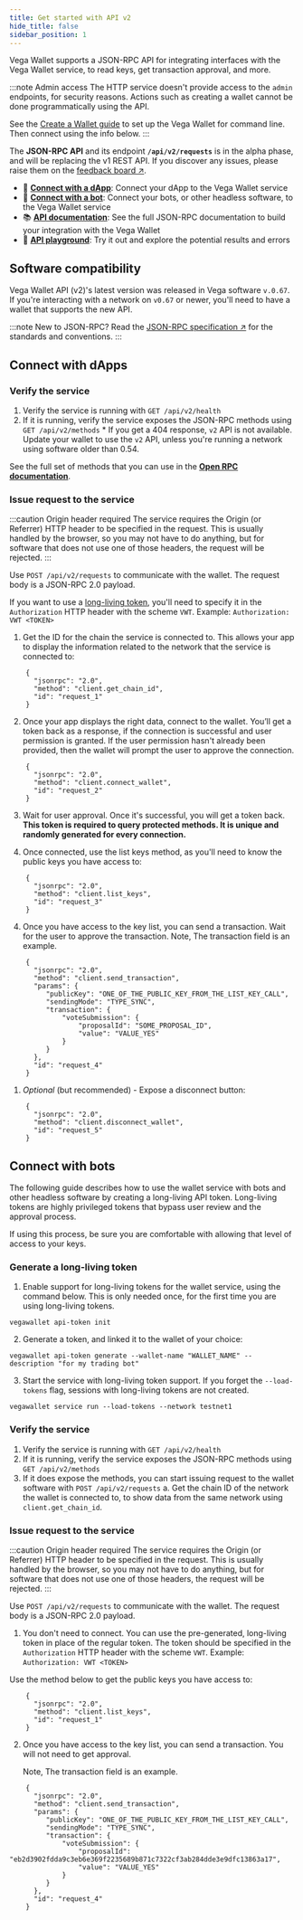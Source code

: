 ```yaml
---
title: Get started with API v2
hide_title: false
sidebar_position: 1 
---
```

Vega Wallet supports a JSON-RPC API for integrating interfaces with the Vega Wallet service, to read keys, get transaction approval, and more.

:::note Admin access
The HTTP service doesn't provide access to the `admin` endpoints, for security reasons. Actions such as creating a wallet cannot be done programmatically using the API.

See the [Create a Wallet guide](../../../tools/vega-wallet/cli-wallet/latest/create-wallet.md) to set up the Vega Wallet for command line. Then connect using the info below.
:::

The **JSON-RPC API** and its endpoint **`/api/v2/requests`** is in the alpha phase, and will be replacing the v1 REST API. If you discover any issues, please raise them on the [feedback board ↗](https://github.com/vegaprotocol/feedback/discussions).

* 🧩 **[Connect with a dApp](#connect-with-dapps)**: Connect your dApp to the Vega Wallet service
* 🤖 **[Connect with a bot](#connect-with-bots)**: Connect your bots, or other headless software, to the Vega Wallet service
* 📚 **[API documentation](./openrpc)**: See the full JSON-RPC documentation to build your integration with the Vega Wallet
* 🛝 **[API playground](./openrpc-api-playground)**: Try it out and explore the potential results and errors

## Software compatibility
Vega Wallet API (v2)'s latest version was released in Vega software `v.0.67`. If you're interacting with a network on `v0.67` or newer, you'll need to have a wallet that supports the new API.

:::note New to JSON-RPC?
Read the [JSON-RPC specification ↗](https://www.jsonrpc.org/specification) for the standards and conventions.
:::

## Connect with dApps

### Verify the service
1. Verify the service is running with `GET /api/v2/health`
2. If it is running, verify the service exposes the JSON-RPC methods using `GET /api/v2/methods`
       * If you get a 404 response, `v2` API is not available. Update your wallet to use the `v2` API, unless you're running a network using software older than 0.54.

See the full set of methods that you can use in the **[Open RPC documentation](./openrpc)**.

### Issue request to the service

:::caution Origin header required 
The service requires the Origin (or Referrer) HTTP header to be specified in the request. This is usually handled by the browser, so you may not have to do anything, but for software that does not use one of those headers, the request will be rejected.
:::

Use `POST /api/v2/requests` to communicate with the wallet. The request body is a JSON-RPC 2.0 payload. 

If you want to use a [long-living token](#generate-a-long-living-token), you'll need to specify it in the `Authorization` HTTP header with the scheme `VWT`. Example: `Authorization: VWT <TOKEN>`

1. Get the ID for the chain the service is connected to. This allows your app to display the information related to the network that the service is connected to:

```
    {
      "jsonrpc": "2.0",
      "method": "client.get_chain_id",
      "id": "request_1"
    }
```

2. Once your app displays the right data, connect to the wallet. You’ll get a token back as a response, if the connection is successful and user permission is granted. If the user permission hasn't already been provided, then the wallet will prompt the user to approve the connection.

```
    {
      "jsonrpc": "2.0",
      "method": "client.connect_wallet",
      "id": "request_2"
    }
```

3. Wait for user approval. Once it's successful, you will get a token back. **This token is required to query protected methods. It is unique and randomly generated for every connection.**

4. Once connected, use the list keys method, as you'll need to know the public keys you have access to:

```
    {
      "jsonrpc": "2.0",
      "method": "client.list_keys",
      "id": "request_3"
    }
```

4. Once you have access to the key list, you can send a transaction. Wait for the user to approve the transaction. Note, The transaction field is an example.

```
    {
      "jsonrpc": "2.0",
      "method": "client.send_transaction",
      "params": {
         "publicKey": "ONE_OF_THE_PUBLIC_KEY_FROM_THE_LIST_KEY_CALL",
         "sendingMode": "TYPE_SYNC",
         "transaction": {
             "voteSubmission": {
                 "proposalId": "SOME_PROPOSAL_ID",
                 "value": "VALUE_YES"
             }
         }
      },
      "id": "request_4"
    }
```

1. *Optional* (but recommended) - Expose a disconnect button:

```
    {
      "jsonrpc": "2.0",
      "method": "client.disconnect_wallet",
      "id": "request_5"
    }
```

## Connect with bots
The following guide describes how to use the wallet service with bots and other headless software by creating a long-living API token. Long-living tokens are highly privileged tokens that bypass user review and the approval process. 

If using this process, be sure you are comfortable with allowing that level of access to your keys.

### Generate a long-living token

1. Enable support for long-living tokens for the wallet service, using the command below. This is only needed once, for the first time you are using long-living tokens.

```
vegawallet api-token init
```

2. Generate a token, and linked it to the wallet of your choice:

```
vegawallet api-token generate --wallet-name "WALLET_NAME" --description "for my trading bot"
```

3. Start the service with long-living token support. If you forget the `--load-tokens` flag, sessions with long-living tokens are not created.

```
vegawallet service run --load-tokens --network testnet1
```
   
### Verify the service
1. Verify the service is running with `GET /api/v2/health`
2. If it is running, verify the service exposes the JSON-RPC methods using `GET /api/v2/methods`
3. If it does expose the methods, you can start issuing request to the wallet software with `POST /api/v2/requests`
   a. Get the chain ID of the network the wallet is connected to, to show data from the same network using `client.get_chain_id`.

### Issue request to the service

:::caution Origin header required 
The service requires the Origin (or Referrer) HTTP header to be specified in the request. This is usually handled by the browser, so you may not have to do anything, but for software that does not use one of those headers, the request will be rejected.
:::

Use `POST /api/v2/requests` to communicate with the wallet. The request body is a JSON-RPC 2.0 payload.

1. You don't need to connect. You can use the pre-generated, long-living token in place of the regular token. The token should be specified in the `Authorization` HTTP header with the scheme `VWT`. Example: `Authorization: VWT <TOKEN>`

Use the method below to get the public keys you have access to:

```
    {
      "jsonrpc": "2.0",
      "method": "client.list_keys",
      "id": "request_1"
    }
```

2. Once you have access to the key list, you can send a transaction. You will not need to get approval.

   Note, The transaction field is an example.

```
    {
      "jsonrpc": "2.0",
      "method": "client.send_transaction",
      "params": {
         "publicKey": "ONE_OF_THE_PUBLIC_KEY_FROM_THE_LIST_KEY_CALL",
         "sendingMode": "TYPE_SYNC",
         "transaction": {
             "voteSubmission": {
                 "proposalId": "eb2d3902fdda9c3eb6e369f2235689b871c7322cf3ab284dde3e9dfc13863a17",
                 "value": "VALUE_YES"
             }
         }
      },
      "id": "request_4"
    }
```